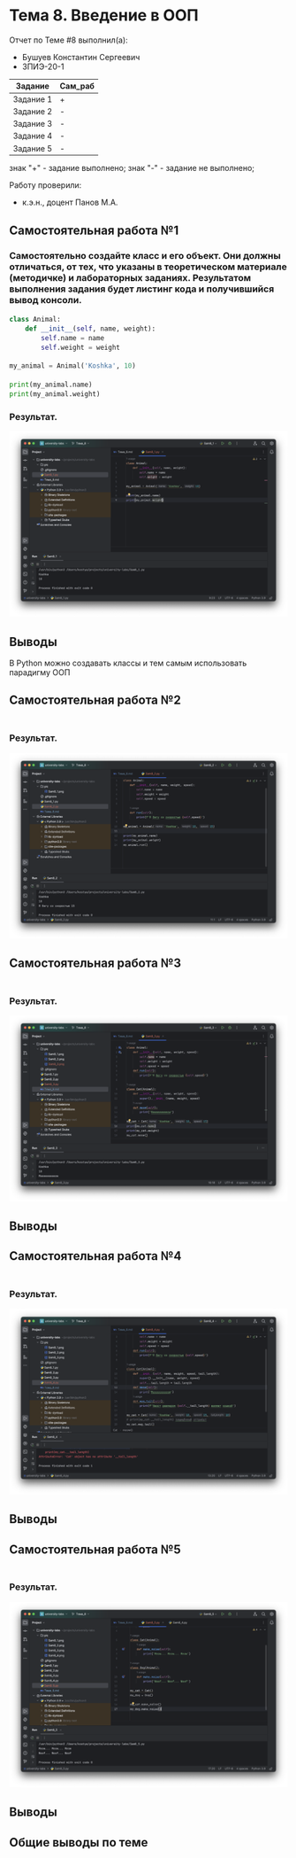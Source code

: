 # Тема 8. Введение в ООП
Отчет по Теме #8 выполнил(а):
- Бушуев Константин Сергеевич
- ЗПИЭ-20-1

| Задание    | Сам_раб |
|------------|---------|
| Задание 1  | +       |
| Задание 2  | -       |
| Задание 3  | -       |
| Задание 4  | -       |
| Задание 5  | -       |

знак "+" - задание выполнено; знак "-" - задание не выполнено;

Работу проверили:
- к.э.н., доцент Панов М.А.

## Самостоятельная работа №1
### Самостоятельно создайте класс и его объект. Они должны отличаться, от тех, что указаны в теоретическом материале (методичке) и лабораторных заданиях. Результатом выполнения задания будет листинг кода и получившийся вывод консоли.

```python
class Animal:
    def __init__(self, name, weight):
        self.name = name
        self.weight = weight

my_animal = Animal('Koshka', 10)

print(my_animal.name)
print(my_animal.weight)
```

### Результат.

![Результат задания 1](./pic/sam8_1.png)

## Выводы

В Python можно создавать классы и тем самым использовать парадигму ООП

## Самостоятельная работа №2
###

```python

```

### Результат.

![Результат задания 1](./pic/sam8_2.png)

## Самостоятельная работа №3
###

```python

```

### Результат.

![Результат задания 1](./pic/sam8_3.png)

## Выводы

## Самостоятельная работа №4
###

```python

```

### Результат.

![Результат задания 1](./pic/sam8_4.png)

## Выводы

## Самостоятельная работа №5
###

```python

```

### Результат.

![Результат задания 1](./pic/sam8_5.png)

## Выводы

## Общие выводы по теме